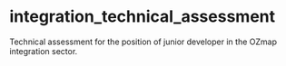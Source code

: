 # integration_technical_assessment
Technical assessment for the position of junior developer in the OZmap integration sector.
